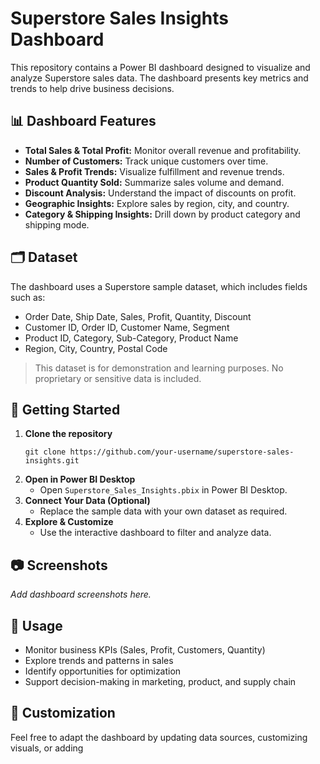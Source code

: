# Superstore Sales Insights Dashboard

This repository contains a Power BI dashboard designed to visualize and analyze Superstore sales data. The dashboard presents key metrics and trends to help drive business decisions.

## 📊 Dashboard Features

- **Total Sales & Total Profit:** Monitor overall revenue and profitability.
- **Number of Customers:** Track unique customers over time.
- **Sales & Profit Trends:** Visualize fulfillment and revenue trends.
- **Product Quantity Sold:** Summarize sales volume and demand.
- **Discount Analysis:** Understand the impact of discounts on profit.
- **Geographic Insights:** Explore sales by region, city, and country.
- **Category & Shipping Insights:** Drill down by product category and shipping mode.

## 🗂️ Dataset

The dashboard uses a Superstore sample dataset, which includes fields such as:
- Order Date, Ship Date, Sales, Profit, Quantity, Discount
- Customer ID, Order ID, Customer Name, Segment
- Product ID, Category, Sub-Category, Product Name
- Region, City, Country, Postal Code

> This dataset is for demonstration and learning purposes. No proprietary or sensitive data is included.

## 🚀 Getting Started

1. **Clone the repository**
    ```
    git clone https://github.com/your-username/superstore-sales-insights.git
    ```
2. **Open in Power BI Desktop**
    - Open `Superstore_Sales_Insights.pbix` in Power BI Desktop.
3. **Connect Your Data (Optional)**
    - Replace the sample data with your own dataset as required.
4. **Explore & Customize**
    - Use the interactive dashboard to filter and analyze data.

## 📷 Screenshots

*Add dashboard screenshots here.*

## 📝 Usage

- Monitor business KPIs (Sales, Profit, Customers, Quantity)
- Explore trends and patterns in sales
- Identify opportunities for optimization
- Support decision-making in marketing, product, and supply chain

## 🔧 Customization

Feel free to adapt the dashboard by updating data sources, customizing visuals, or adding
